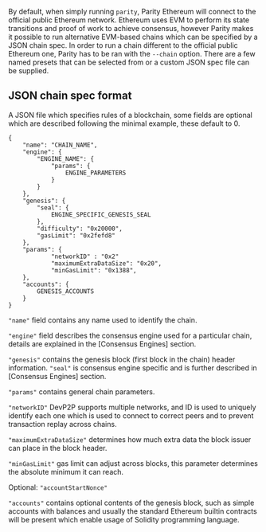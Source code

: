 By default, when simply running `parity`, Parity Ethereum will connect to the official public Ethereum network. Ethereum uses EVM to perform its state transitions and proof of work to achieve consensus, however Parity makes it possible to run alternative EVM-based chains which can be specified by a JSON chain spec.
In order to run a chain different to the official public Ethereum one, Parity has to be ran with the `--chain` option. There are a few named presets that can be selected from or a custom JSON spec file can be supplied.

## JSON chain spec format
A JSON file which specifies rules of a blockchain, some fields are optional which are described following the minimal example, these default to 0.
```
{
	"name": "CHAIN_NAME",
	"engine": {
		"ENGINE_NAME": {
			"params": {
				ENGINE_PARAMETERS
			}
		}
	},
	"genesis": {
		"seal": {
			ENGINE_SPECIFIC_GENESIS_SEAL
		},
		"difficulty": "0x20000",
		"gasLimit": "0x2fefd8"
	},
	"params": {
			"networkID" : "0x2"
			"maximumExtraDataSize": "0x20",
			"minGasLimit": "0x1388",
	},
	"accounts": {
		GENESIS_ACCOUNTS
	}
}
```

`"name"` field contains any name used to identify the chain.

`"engine"` field describes the consensus engine used for a particular chain, details are explained in the [Consensus Engines] section.

`"genesis"` contains the genesis block (first block in the chain) header information. `"seal"` is consensus engine specific and is further described in [Consensus Engines] section.

`"params"` contains general chain parameters.

`"networkID"` DevP2P supports multiple networks, and ID is used to uniquely identify each one which is used to connect to correct peers and to prevent transaction replay across chains.

`"maximumExtraDataSize"` determines how much extra data the block issuer can place in the block header.

`"minGasLimit"` gas limit can adjust across blocks, this parameter determines the absolute minimum it can reach.

Optional:
`"accountStartNonce"` 

`"accounts"` contains optional contents of the genesis block, such as simple accounts with balances and usually the standard Ethereum builtin contracts will be present which enable usage of Solidity programming language.
